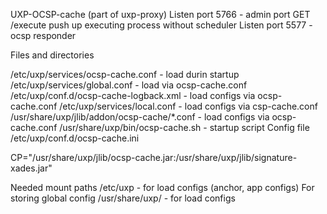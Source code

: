 UXP-OCSP-cache (part of uxp-proxy)
Listen port 5766 - admin port
 GET /execute push up executing process without scheduler
Listen port 5577 - ocsp responder



Files and directories 

/etc/uxp/services/ocsp-cache.conf - load durin startup 
/etc/uxp/services/global.conf - load via ocsp-cache.conf
/etc/uxp/conf.d/ocsp-cache-logback.xml - load configs via ocsp-cache.conf
/etc/uxp/services/local.conf  - load configs via csp-cache.conf
/usr/share/uxp/jlib/addon/ocsp-cache/*.conf - load configs via ocsp-cache.conf
/usr/share/uxp/bin/ocsp-cache.sh - startup script
    Config file 
    /etc/uxp/conf.d/ocsp-cache.ini

CP="/usr/share/uxp/jlib/ocsp-cache.jar:/usr/share/uxp/jlib/signature-xades.jar"

Needed mount paths 
    /etc/uxp - for load configs (anchor, app configs) For storing global config
    /usr/share/uxp/ - for load configs